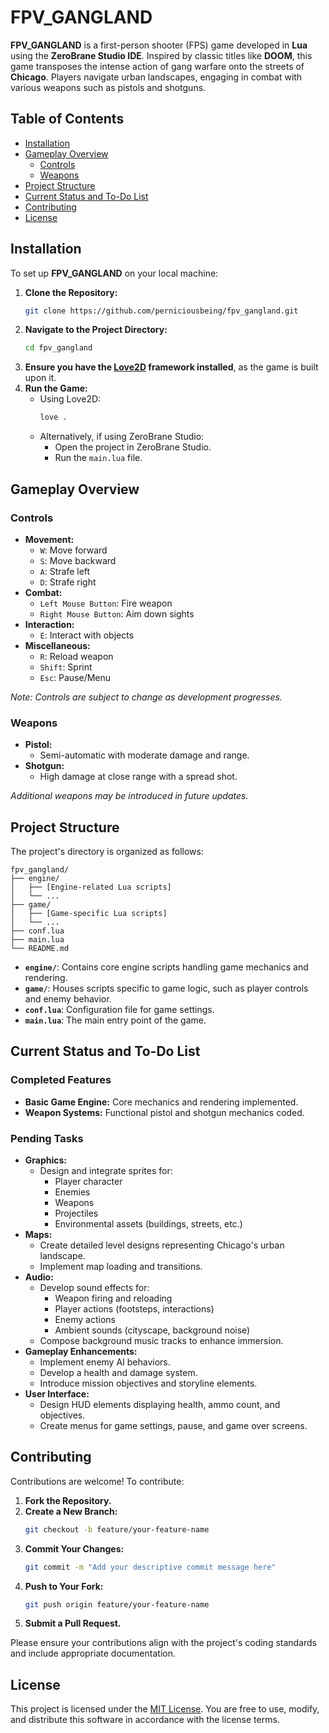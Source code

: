 # FPV_GANGLAND

**FPV_GANGLAND** is a first-person shooter (FPS) game developed in **Lua** using the **ZeroBrane Studio IDE**. Inspired by classic titles like **DOOM**, this game transposes the intense action of gang warfare onto the streets of **Chicago**. Players navigate urban landscapes, engaging in combat with various weapons such as pistols and shotguns.

## Table of Contents

- [Installation](#installation)
- [Gameplay Overview](#gameplay-overview)
  - [Controls](#controls)
  - [Weapons](#weapons)
- [Project Structure](#project-structure)
- [Current Status and To-Do List](#current-status-and-to-do-list)
- [Contributing](#contributing)
- [License](#license)

## Installation

To set up **FPV_GANGLAND** on your local machine:

1. **Clone the Repository:**
   ```bash
   git clone https://github.com/perniciousbeing/fpv_gangland.git
   ```
2. **Navigate to the Project Directory:**
   ```bash
   cd fpv_gangland
   ```
3. **Ensure you have the [Love2D](https://love2d.org/) framework installed**, as the game is built upon it.
4. **Run the Game:**
   - Using Love2D:
     ```bash
     love .
     ```
   - Alternatively, if using ZeroBrane Studio:
     - Open the project in ZeroBrane Studio.
     - Run the `main.lua` file.

## Gameplay Overview

### Controls

- **Movement:**
  - `W`: Move forward
  - `S`: Move backward
  - `A`: Strafe left
  - `D`: Strafe right
- **Combat:**
  - `Left Mouse Button`: Fire weapon
  - `Right Mouse Button`: Aim down sights
- **Interaction:**
  - `E`: Interact with objects
- **Miscellaneous:**
  - `R`: Reload weapon
  - `Shift`: Sprint
  - `Esc`: Pause/Menu

*Note: Controls are subject to change as development progresses.*

### Weapons

- **Pistol:**
  - Semi-automatic with moderate damage and range.
- **Shotgun:**
  - High damage at close range with a spread shot.

*Additional weapons may be introduced in future updates.*

## Project Structure

The project's directory is organized as follows:

```
fpv_gangland/
├── engine/
│   ├── [Engine-related Lua scripts]
│   └── ...
├── game/
│   ├── [Game-specific Lua scripts]
│   └── ...
├── conf.lua
├── main.lua
└── README.md
```

- **`engine/`**: Contains core engine scripts handling game mechanics and rendering.
- **`game/`**: Houses scripts specific to game logic, such as player controls and enemy behavior.
- **`conf.lua`**: Configuration file for game settings.
- **`main.lua`**: The main entry point of the game.

## Current Status and To-Do List

### Completed Features

- **Basic Game Engine:** Core mechanics and rendering implemented.
- **Weapon Systems:** Functional pistol and shotgun mechanics coded.

### Pending Tasks

- **Graphics:**
  - Design and integrate sprites for:
    - Player character
    - Enemies
    - Weapons
    - Projectiles
    - Environmental assets (buildings, streets, etc.)
- **Maps:**
  - Create detailed level designs representing Chicago's urban landscape.
  - Implement map loading and transitions.
- **Audio:**
  - Develop sound effects for:
    - Weapon firing and reloading
    - Player actions (footsteps, interactions)
    - Enemy actions
    - Ambient sounds (cityscape, background noise)
  - Compose background music tracks to enhance immersion.
- **Gameplay Enhancements:**
  - Implement enemy AI behaviors.
  - Develop a health and damage system.
  - Introduce mission objectives and storyline elements.
- **User Interface:**
  - Design HUD elements displaying health, ammo count, and objectives.
  - Create menus for game settings, pause, and game over screens.

## Contributing

Contributions are welcome! To contribute:

1. **Fork the Repository.**
2. **Create a New Branch:**
   ```bash
   git checkout -b feature/your-feature-name
   ```
3. **Commit Your Changes:**
   ```bash
   git commit -m "Add your descriptive commit message here"
   ```
4. **Push to Your Fork:**
   ```bash
   git push origin feature/your-feature-name
   ```
5. **Submit a Pull Request.**

Please ensure your contributions align with the project's coding standards and include appropriate documentation.

## License

This project is licensed under the [MIT License](LICENSE). You are free to use, modify, and distribute this software in accordance with the license terms.
